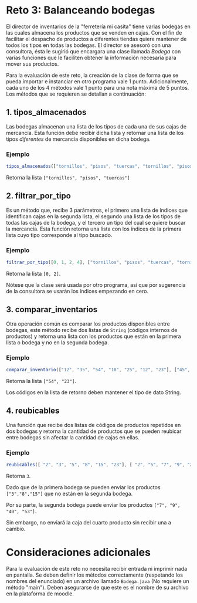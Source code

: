 # Reto 3: Balanceando bodegas

El director de inventarios de la "ferretería mi casita" tiene varias bodegas en las cuales almacena los productos que se venden en cajas. Con el fin de facilitar el despacho de productos a diferentes tiendas quiere mantener de todos los tipos en todas las bodegas. El director se asesoró con una consultora, ésta le sugirió que encargara una clase llamada *Bodega* con varias funciones que le faciliten obtener la información necesaria para mover sus productos. 

Para la evaluación de este reto, la creación de la clase de forma que se pueda importar e instanciar en otro programa vale 1 punto. Adicionalmente, cada uno de los 4 métodos vale 1 punto para una nota máxima de 5 puntos. Los métodos que se requieren se detallan a continuación:

## 1. tipos_almacenados
Las bodegas almacenan una lista de los tipos de cada una de sus cajas de mercancía. Esta función debe recibir dicha lista y retornar una lista de los tipos *diferentes* de mercancía disponibles en dicha bodega.
### Ejemplo
```js
tipos_almacenados(["tornillos", "pisos", "tuercas", "tornillos", "pisos", "pisos"])
```
Retorna la lista `["tornillos", "pisos", "tuercas"]`

## 2. filtrar_por_tipo
Es un método que, recibe 3 parámetros, el primero una lista de índices que identifican cajas en la segunda lista, el segundo una lista de los tipos de todas las cajas de la bodega, y el tercero un tipo del cual se quiere buscar la mercancía. Esta función retorna una lista con los índices de la primera lista cuyo tipo corresponde al tipo buscado.
### Ejemplo
```js
filtrar_por_tipo([0, 1, 2, 4], ["tornillos", "pisos", "tuercas", "tornillos", "pisos", "pisos"], "tornillos")
```
Retorna  la lista `[0, 2]`. 

Nótese que la clase será usada por otro programa, así que por sugerencia de la consultora se usarán los índices empezando en cero.

## 3. comparar_inventarios
Otra operación común es comparar los productos disponibles entre bodegas, este método recibe dos listas de `String` (códigos internos de productos) y retorna una lista con los productos que están en la primera lista o bodega y no en la segunda bodega.
### Ejemplo
```js
comparar_inventario(["12", "35", "54", "18", "25", "12", "23"], ["45", "12", "25","18","35"])
```
Retorna la lista `["54", "23"]`. 

Los códigos en la lista de retorno deben mantener el tipo de dato String.

## 4. reubicables
Una función que recibe dos listas de códigos de productos repetidos en dos bodegas y retorna la cantidad de productos que se pueden reubicar entre bodegas sin afectar la cantidad de cajas en ellas.
### Ejemplo
```js
reubicables([ "2", "3", "5", "8", "15", "23"], [ "2", "5", "7", "9", "23", "40", "53"])
```
Retorna `3`. 

Dado que de la primera bodega se pueden enviar los productos `["3","8","15"]` que no están en la segunda bodega. 

Por su parte, la segunda bodega puede enviar los productos `["7", "9", "40", "53"]`. 

Sin embargo, no enviará la caja del cuarto producto sin recibir una a cambio.

# Consideraciones adicionales
Para la evaluación de este reto no necesita recibir entrada ni imprimir nada en pantalla. Se deben definir los métodos correctamente (respetando los nombres del enunciado) en un archivo llamado `Bodega.java` (No requiere un método "main"). Deben asegurarse de que este es el nombre de su archivo en la plataforma de moodle.